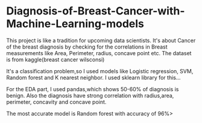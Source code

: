 # Diagnosis-of-Breast-Cancer-with-Machine-Learning-models
This project is like a tradition for upcoming data scientists. It's about Cancer of the breast diagnosis by checking for the correlations in Breast measurements like Area, Perimeter, radius, concave point etc. 
The dataset is from kaggle(breast cancer wilsconsi)

It's a classification problem,so I used models like Logistic regression, SVM, Random forest and K nearest neighbor. I used sklearn library for this...

For the EDA part, I used pandas,which shows 50-60% of diagnosis is benign. Also the diagnosis have strong correlation with radius,area, perimeter, concavity and concave point.

The most accurate model is Random forest with accuracy of 96%>
